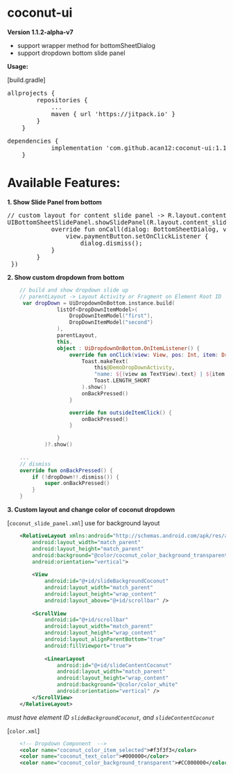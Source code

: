 # coconut-ui
**Version 1.1.2-alpha-v7**

 - support wrapper method for bottomSheetDialog
 - support dropdown bottom slide panel

**Usage:**

[build.gradle]
<pre>
allprojects {
		repositories {
			...
			maven { url 'https://jitpack.io' }
		}
	}
</pre>

<pre>
dependencies {
	        implementation 'com.github.acan12:coconut-ui:1.1.2-alpha-v3'
	}
</pre>

# Available Features:
**1. Show Slide Panel from bottom**
<pre>
// custom layout for content slide panel -> R.layout.content_slide
UIBottomSheetSlidePanel.showSlidePanel(R.layout.content_slide, this,   object : UIBottomSheetSlidePanel.SlideCallbackListener() {  
            override fun onCall(dialog: BottomSheetDialog, view: View) {  
                view.paymentButton.setOnClickListener {  
		  			dialog.dismiss();  
			}  
		}  
 })
</pre>

**2. Show custom dropdown from bottom**
```kotlin
    // build and show dropdown slide up
    // parentLayout -> Layout Activity or Fragment on Element Root ID
     var dropDown = UiDropdownOnBottom.instance.build(
                listOf<DropDownItemModel>(
                    DropDownItemModel("first"),
                    DropDownItemModel("second")
                ),
                parentLayout,
                this,
                object : UiDropdownOnBottom.OnItemListener() {
                    override fun onClick(view: View, pos: Int, item: DropDownItemModel) {
                        Toast.makeText(
                            this@DemoDropDownActivity,
                            "name: ${(view as TextView).text} | ${item.value}",
                            Toast.LENGTH_SHORT
                        ).show()
                        onBackPressed()
                    }

                    override fun outsideItemClick() {
                        onBackPressed()
                    }

                }
            )?.show()
    
    ...
    // dismiss
    override fun onBackPressed() {
        if (!dropDown!!.dismiss()) {
            super.onBackPressed()
        }
    }
```

**3. Custom layout and change color of coconut dropdown** 

[`coconut_slide_panel.xml`]  use for background layout
```xml
    <RelativeLayout xmlns:android="http://schemas.android.com/apk/res/android"
        android:layout_width="match_parent"
        android:layout_height="match_parent"
        android:background="@color/coconut_color_background_transparent"
        android:orientation="vertical">
    
        <View
            android:id="@+id/slideBackgroundCoconut"
            android:layout_width="match_parent"
            android:layout_height="wrap_content"
            android:layout_above="@+id/scrollbar" />
    
        <ScrollView
            android:id="@+id/scrollbar"
            android:layout_width="match_parent"
            android:layout_height="wrap_content"
            android:layout_alignParentBottom="true"
            android:fillViewport="true">
    
            <LinearLayout
                android:id="@+id/slideContentCoconut"
                android:layout_width="match_parent"
                android:layout_height="wrap_content"
                android:background="@color/color_white"
                android:orientation="vertical" />
        </ScrollView>
    </RelativeLayout>   
```
*must have element ID `slideBackgroundCoconut`, and `slideContentCoconut`*

[`color.xml`]  
```xml
    <!-- Dropdown Component  -->
    <color name="coconut_color_item_selected">#f3f3f3</color>
    <color name="coconut_text_color">#000000</color>
    <color name="coconut_color_background_transparent">#CC000000</color>
```

